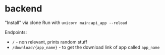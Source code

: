 # backend

"Install" via clone
Run with  `uvicorn main:api_app --reload`

Endpoints:

* `/` - non relevant, prints random stuff
* `/download/{app_name}` - to get the download link of app called `app_name`
